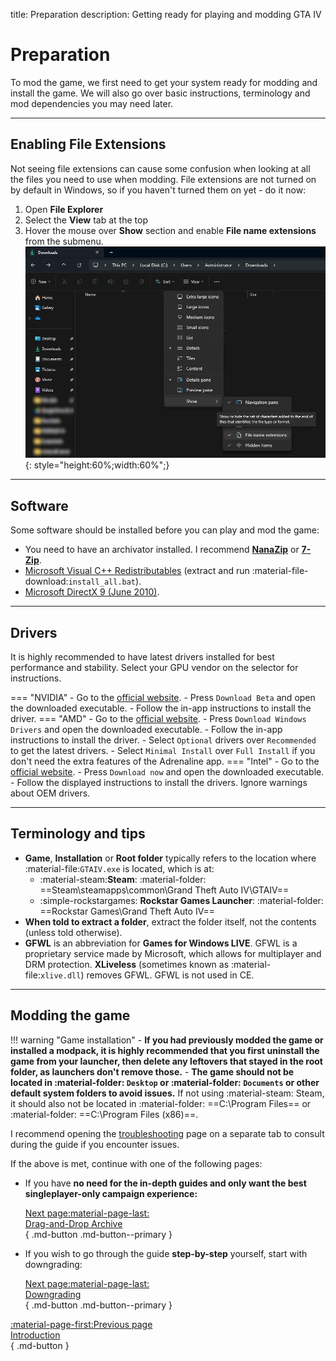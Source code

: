 title: Preparation
description: Getting ready for playing and modding GTA IV

# Preparation

To mod the game, we first need to get your system ready for modding and install the game. We will also go over basic instructions, terminology and mod dependencies you may need later.

---

## Enabling File Extensions

Not seeing file extensions can cause some confusion when looking at all the files you need to use when modding. File extensions are not turned on by default in Windows, so if you haven't turned them on yet - do it now:

1. Open **File Explorer**
2. Select the **View** tab at the top
3. Hover the mouse over **Show** section and enable **File name extensions** from the submenu.
![File name extensions in Explorer](assets/fileextensions.webp){: style="height:60%;width:60%";}

---

## Software

Some software should be installed before you can play and mod the game:

- You need to have an archivator installed. I recommend **[NanaZip](https://apps.microsoft.com/detail/9n8g7tscl18r?rtc=1&hl=en-us&gl=us)** or **[7-Zip](https://www.7-zip.org/ "Official 7-Zip website")**.
- [Microsoft Visual C++ Redistributables](https://www.techpowerup.com/download/visual-c-redistributable-runtime-package-all-in-one/ "VC++ Runtimes All-in-One") (extract and run :material-file-download:`install_all.bat`).
- [Microsoft DirectX 9 (June 2010)](https://www.microsoft.com/en-us/download/details.aspx?id=8109 "Microsoft's official redistributables").

---

## Drivers

It is highly recommended to have latest drivers installed for best performance and stability. Select your GPU vendor on the selector for instructions.

=== "NVIDIA"
    - Go to the [official website](https://www.nvidia.com/en-us/software/nvidia-app/).
    - Press `Download Beta` and open the downloaded executable.
    - Follow the in-app instructions to install the driver.
=== "AMD"
    - Go to the [official website](https://www.amd.com/en/support).
    - Press `Download Windows Drivers` and open the downloaded executable.
    - Follow the in-app instructions to install the driver.
        - Select `Optional` drivers over `Recommended` to get the latest drivers.
        - Select `Minimal Install` over `Full Install` if you don't need the extra features of the Adrenaline app.
=== "Intel"
    - Go to the [official website](https://www.intel.com/content/www/us/en/support/detect.html).
    - Press `Download now` and open the downloaded executable.
    - Follow the displayed instructions to install the drivers. Ignore warnings about OEM drivers.

---

## Terminology and tips

- **Game**, **Installation** or **Root folder** typically refers to the location where :material-file:`GTAIV.exe` is located, which is at:
    - :material-steam:**Steam**: :material-folder: ==Steam\steamapps\common\Grand Theft Auto IV\GTAIV==
    - :simple-rockstargames: **Rockstar Games Launcher**: :material-folder: ==Rockstar Games\Grand Theft Auto IV==
- **When told to extract a folder**, extract the folder itself, not the contents (unless told otherwise).
- **GFWL** is an abbreviation for **Games for Windows LIVE**. GFWL is a proprietary service made by Microsoft, which allows for multiplayer and DRM protection. **XLiveless** (sometimes known as :material-file:`xlive.dll`) removes GFWL. GFWL is not used in CE.

---

## Modding the game

!!! warning "Game installation"
    - **If you had previously modded the game or installed a modpack, it is highly recommended that you first uninstall the game from your launcher, then delete any leftovers that stayed in the root folder, as launchers don't remove those.**
    - **The game should not be located in :material-folder: `Desktop` or :material-folder: `Documents` or other default system folders to avoid issues.** If not using :material-steam: Steam, it should also not be located in :material-folder: ==C:\Program Files== or :material-folder: ==C:\Program Files (x86)==.

I recommend opening the [troubleshooting](../resources/troubleshooting.md) page on a separate tab to consult during the guide if you encounter issues.

If the above is met, continue with one of the following pages:

<div class="grid cards" markdown>

- If you have **no need for the in-depth guides and only want the best singleplayer-only campaign experience:**

    [Next page:material-page-last: <br>Drag-and-Drop Archive</br>](drag-and-drop-archive.md){ .md-button .md-button--primary }

- If you wish to go through the guide **step-by-step** yourself, start with downgrading:

    [Next page:material-page-last: <br>Downgrading</br>](downgrading/index.md){ .md-button .md-button--primary }

</div>

[:material-page-first:Previous page <br>Introduction</br>](index.md){ .md-button }
